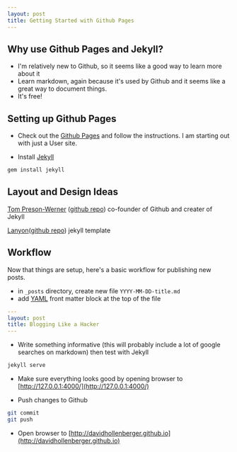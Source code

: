 ```yaml
---
layout: post
title: Getting Started with Github Pages
---
```


Why use Github Pages and Jekyll?
--------------------------------
* I'm relatively new to Github, so it seems like a good way to learn more about it
* Learn markdown, again because it's used by Github and it seems like a great way to document things.
* It's free!

Setting up Github Pages
-----------------------
* Check out the [Github Pages](https://pages.github.com/) and follow the instructions.  I am starting out with just a User site.

* Install [Jekyll](https://http://jekyllrb.com/)

```bash
gem install jekyll
```  

Layout and Design Ideas
-------------------------
[Tom Preson-Werner](http://tom.preston-werner.com/) ([github repo](https://github.com/mojombo/tpw)) co-founder of Github and creater of Jekyll

[Lanyon](http://lanyon.getpoole.com)([github repo](https://github.com/poole/lanyon)) jekyll template

Workflow
--------
Now that things are setup, here's a basic workflow for publishing new posts.

* in `_posts` directory, create new file `YYYY-MM-DD-title.md`
* add [YAML](yaml.org) front matter block at the top of the file

```yaml
---
layout: post
title: Blogging Like a Hacker
---
```

* Write something informative (this will probably include a lot of google searches on markdown) then test with Jekyll

```bash
jekyll serve
```

* Make sure everything looks good by opening browser to [http://127.0.0.1:4000/](http://127.0.0.1:4000/)

* Push changes to Github

```bash
git commit
git push
```

* Open browser to [http://davidhollenberger.github.io](http://davidhollenberger.github.io)
